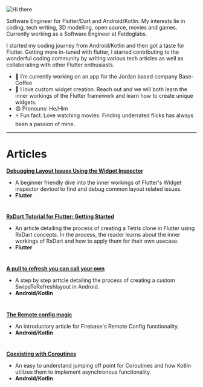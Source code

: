 ![Hi there](https://media.giphy.com/media/a1QLZUUtCcgyA/giphy.gif)

Software Engineer for Flutter/Dart and Android/Kotlin. My interests lie in coding, tech writing, 3D modelling, open source, movies and games. Currently working as a Software Engineer at Fatdoglabs.

I started my coding journey from Android/Kotlin and then got a taste for Flutter. Getting more in-tuned with flutter, I started contributing to the wonderful coding community by writing various tech articles as well as collaborating with other Flutter enthusiasts.

- 🔭 I’m currently working on an app for the Jordan based company Base-Coffee
- 💬 I love custom widget creation. Reach out and we will both learn the inner workings of the Flutter framework and learn how to create unique widgets.
- 😄 Pronouns: He/Him
- ⚡ Fun fact: Love watching movies. Finding underrated flicks has always been a passion of mine.

---
# Articles

[**Debugging Layout Issues Using the Widget Inspector**](https://www.kodeco.com/30099270-debugging-layout-issues-using-the-widget-inspector)

- A beginner friendly dive into the inner workings of Flutter's Widget inspector devtool to find and debug common layout related issues.
- **Flutter**

# 
[**RxDart Tutorial for Flutter: Getting Started**](https://www.kodeco.com/33931656-rxdart-tutorial-for-flutter-getting-started)

- An article detailing the process of creating a Tetris clone in Flutter using RxDart concepts. In the process, the reader learns about the inner workings of RxDart and how to apply them for their own usecase.
- **Flutter**

# 
[**A pull to refresh you can call your own**](https://medium.com/hackernoon/a-pull-to-refresh-you-can-call-your-own-6609870a1806)

- A step by step arttcle detailing the process of creating a custom SwipeToRefreshlayout in Android.
- **Android/Kotlin**

# 
[**The Remote config magic**](https://medium.com/android-news/the-remote-config-magic-e0086f550d77)

- An introductory article for Firebase's Remote Config functionality.
- **Android/Kotlin**

# 
[**Coexisting with Coroutines**](https://medium.com/smartideas/coexisting-with-coroutines-1-cf7d5e8500d8)

- An easy to understand jumping off point for Coroutines and how Kotlin utilizes them to implement asynchronous functionality.
- **Android/Kotlin**

